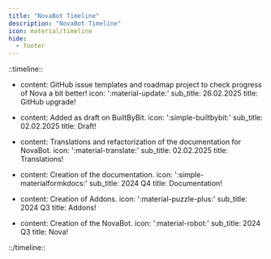 ```yaml
---
title: "NovaBot Timeline"
description: "NovaBot Timeline"
icon: material/timeline
hide:
  - footer
---
```


::timeline::

- content: GitHub issue templates and roadmap project to check progress of Nova a bit better!
  icon: ':material-update:'
  sub_title: 26.02.2025
  title: GitHub upgrade!
  
- content: Added as draft on BuiltByBit.
  icon: ':simple-builtbybit:'
  sub_title: 02.02.2025
  title: Draft!

- content: Translations and refactorization of the documentation for NovaBot.
  icon: ':material-translate:'
  sub_title: 02.02.2025
  title: Translations!

- content: Creation of the documentation.
  icon: ':simple-materialformkdocs:'
  sub_title: 2024 Q4
  title: Documentation!

- content: Creation of Addons.
  icon: ':material-puzzle-plus:'
  sub_title: 2024 Q3
  title: Addons!

- content: Creation of the NovaBot.
  icon: ':material-robot:'
  sub_title: 2024 Q3
  title: Nova!

::/timeline::
